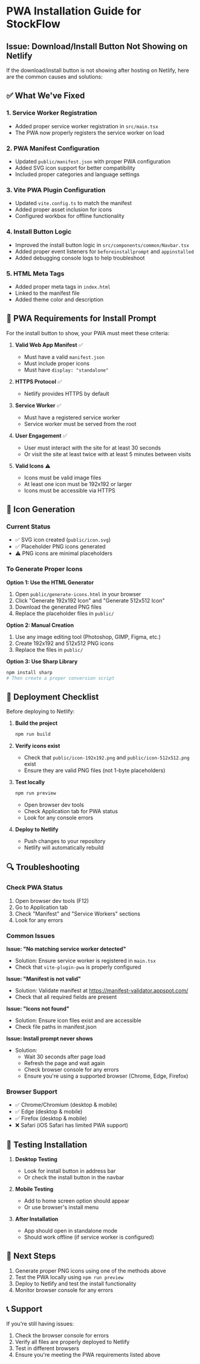 # PWA Installation Guide for StockFlow

## Issue: Download/Install Button Not Showing on Netlify

If the download/install button is not showing after hosting on Netlify, here are the common causes and solutions:

## ✅ What We've Fixed

### 1. **Service Worker Registration**
- Added proper service worker registration in `src/main.tsx`
- The PWA now properly registers the service worker on load

### 2. **PWA Manifest Configuration**
- Updated `public/manifest.json` with proper PWA configuration
- Added SVG icon support for better compatibility
- Included proper categories and language settings

### 3. **Vite PWA Plugin Configuration**
- Updated `vite.config.ts` to match the manifest
- Added proper asset inclusion for icons
- Configured workbox for offline functionality

### 4. **Install Button Logic**
- Improved the install button logic in `src/components/common/Navbar.tsx`
- Added proper event listeners for `beforeinstallprompt` and `appinstalled`
- Added debugging console logs to help troubleshoot

### 5. **HTML Meta Tags**
- Added proper meta tags in `index.html`
- Linked to the manifest file
- Added theme color and description

## 🔧 PWA Requirements for Install Prompt

For the install button to show, your PWA must meet these criteria:

1. **Valid Web App Manifest** ✅
   - Must have a valid `manifest.json`
   - Must include proper icons
   - Must have `display: "standalone"`

2. **HTTPS Protocol** ✅
   - Netlify provides HTTPS by default

3. **Service Worker** ✅
   - Must have a registered service worker
   - Service worker must be served from the root

4. **User Engagement** ✅
   - User must interact with the site for at least 30 seconds
   - Or visit the site at least twice with at least 5 minutes between visits

5. **Valid Icons** ⚠️
   - Icons must be valid image files
   - At least one icon must be 192x192 or larger
   - Icons must be accessible via HTTPS

## 🎨 Icon Generation

### Current Status
- ✅ SVG icon created (`public/icon.svg`)
- ✅ Placeholder PNG icons generated
- ⚠️ PNG icons are minimal placeholders

### To Generate Proper Icons

**Option 1: Use the HTML Generator**
1. Open `public/generate-icons.html` in your browser
2. Click "Generate 192x192 Icon" and "Generate 512x512 Icon"
3. Download the generated PNG files
4. Replace the placeholder files in `public/`

**Option 2: Manual Creation**
1. Use any image editing tool (Photoshop, GIMP, Figma, etc.)
2. Create 192x192 and 512x512 PNG icons
3. Replace the files in `public/`

**Option 3: Use Sharp Library**
```bash
npm install sharp
# Then create a proper conversion script
```

## 🚀 Deployment Checklist

Before deploying to Netlify:

1. **Build the project**
   ```bash
   npm run build
   ```

2. **Verify icons exist**
   - Check that `public/icon-192x192.png` and `public/icon-512x512.png` exist
   - Ensure they are valid PNG files (not 1-byte placeholders)

3. **Test locally**
   ```bash
   npm run preview
   ```
   - Open browser dev tools
   - Check Application tab for PWA status
   - Look for any console errors

4. **Deploy to Netlify**
   - Push changes to your repository
   - Netlify will automatically rebuild

## 🔍 Troubleshooting

### Check PWA Status
1. Open browser dev tools (F12)
2. Go to Application tab
3. Check "Manifest" and "Service Workers" sections
4. Look for any errors

### Common Issues

**Issue: "No matching service worker detected"**
- Solution: Ensure service worker is registered in `main.tsx`
- Check that `vite-plugin-pwa` is properly configured

**Issue: "Manifest is not valid"**
- Solution: Validate manifest at https://manifest-validator.appspot.com/
- Check that all required fields are present

**Issue: "Icons not found"**
- Solution: Ensure icon files exist and are accessible
- Check file paths in manifest.json

**Issue: Install prompt never shows**
- Solution: 
  - Wait 30 seconds after page load
  - Refresh the page and wait again
  - Check browser console for any errors
  - Ensure you're using a supported browser (Chrome, Edge, Firefox)

### Browser Support
- ✅ Chrome/Chromium (desktop & mobile)
- ✅ Edge (desktop & mobile)
- ✅ Firefox (desktop & mobile)
- ❌ Safari (iOS Safari has limited PWA support)

## 📱 Testing Installation

1. **Desktop Testing**
   - Look for install button in address bar
   - Or check the install button in the navbar

2. **Mobile Testing**
   - Add to home screen option should appear
   - Or use browser's install menu

3. **After Installation**
   - App should open in standalone mode
   - Should work offline (if service worker is configured)

## 🎯 Next Steps

1. Generate proper PNG icons using one of the methods above
2. Test the PWA locally using `npm run preview`
3. Deploy to Netlify and test the install functionality
4. Monitor browser console for any errors

## 📞 Support

If you're still having issues:
1. Check the browser console for errors
2. Verify all files are properly deployed to Netlify
3. Test in different browsers
4. Ensure you're meeting the PWA requirements listed above 
